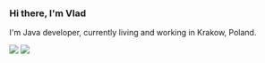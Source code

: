 ### Hi there, I'm Vlad

I'm Java developer, currently living and working in Krakow, Poland.

<a href="https://www.linkedin.com/in/wlad031/"><img src="https://img.shields.io/badge/LinkedIn-0077B5?style=for-the-badge&logo=linkedin&logoColor=white"></a>
<a href="https://www.instagram.com/wlad031/"><img src="https://img.shields.io/badge/Instagram-%23E4405F.svg?style=for-the-badge&logo=Instagram&logoColor=white"></a>

<!-- ![Vlad's github stats](https://github-readme-stats.vercel.app/api?username=wlad031&show_icons=true&theme=default&disable_animations=true&count_private=true&hide_rank=true&include_all_commits=true&custom_title=GitHub%20Stats&line_height=20) -->
<!-- ![Vlad's top langs](https://github-readme-stats.vercel.app/api/top-langs/?username=wlad031&exclude_repo=dotfiles,wlad031.github.io&hide=css,html&layout=compact) -->
